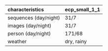 | characteristics       | ecp_small_1_1   |
|:----------------------|:----------------|
| sequences (day/night) | 31/7            |
| images (day/night)    | 31/7            |
| person (day/night)    | 171/68          |
| weather               | dry, rainy      |